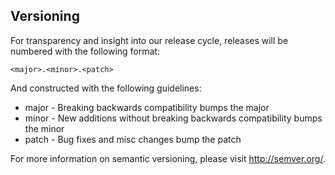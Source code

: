 Versioning
----------

For transparency and insight into our release cycle, releases will be numbered 
with the following format:

`<major>.<minor>.<patch>`

And constructed with the following guidelines:

* major - Breaking backwards compatibility bumps the major
* minor - New additions without breaking backwards compatibility bumps the minor
* patch - Bug fixes and misc changes bump the patch

For more information on semantic versioning, please visit http://semver.org/.
